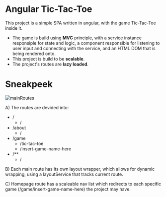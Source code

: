 # Angular Tic-Tac-Toe

This project is a simple SPA written in angular, with the game Tic-Tac-Toe inside it.
- The game is build using **MVC** principle, with a service instance responsiple for state and logic, a component responsible for listening to user input and connecting with the service, and an HTML DOM that is being rendered onto.
- This project is build to be **scalable**.
- The project's routes are **lazy loaded**.

# Sneakpeek

![mainRoutes](https://github.com/VadimEp622/angular-tic-tac-toe/assets/118854398/afd5e290-abf2-4d00-8336-f7e9b54040e0)

A) The routes are devided into: 
- /
  - /
- /about
  - /
- /game
  - /tic-tac-toe
  - /insert-game-name-here
- /**
  - /


B) Each main route has its own layout wrapper, which allows for dynamic wrapping, using a layoutService that tracks current route.

C) Homepage route has a scaleable nav list which redirects to each specific game (/game/insert-game-name-here) the project may have.
